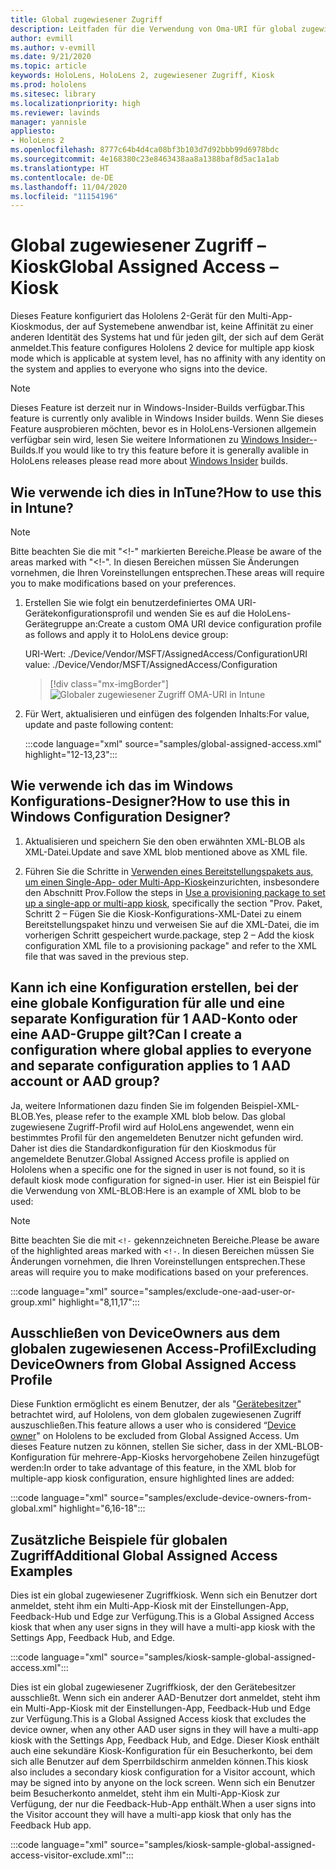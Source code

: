 ```yaml
---
title: Global zugewiesener Zugriff
description: Leitfaden für die Verwendung von Oma-URI für global zugewiesene Zugriff-Kioske
author: evmill
ms.author: v-evmill
ms.date: 9/21/2020
ms.topic: article
keywords: HoloLens, HoloLens 2, zugewiesener Zugriff, Kiosk
ms.prod: hololens
ms.sitesec: library
ms.localizationpriority: high
ms.reviewer: lavinds
manager: yannisle
appliesto:
- HoloLens 2
ms.openlocfilehash: 8777c64b4d4ca08bf3b103d7d92bbb99d6978bdc
ms.sourcegitcommit: 4e168380c23e8463438aa8a1388baf8d5ac1a1ab
ms.translationtype: HT
ms.contentlocale: de-DE
ms.lasthandoff: 11/04/2020
ms.locfileid: "11154196"
---
```

# <span data-ttu-id="a7243-104">Global zugewiesener Zugriff – Kiosk</span><span class="sxs-lookup"><span data-stu-id="a7243-104">Global Assigned Access – Kiosk</span></span>

<span data-ttu-id="a7243-105">Dieses Feature konfiguriert das Hololens 2-Gerät für den Multi-App-Kioskmodus, der auf Systemebene anwendbar ist, keine Affinität zu einer anderen Identität des Systems hat und für jeden gilt, der sich auf dem Gerät anmeldet.</span><span class="sxs-lookup"><span data-stu-id="a7243-105">This feature configures Hololens 2 device for multiple app kiosk mode which is applicable at system level, has no affinity with any identity on the system and applies to everyone who signs into the device.</span></span> 

> [!NOTE]
> <span data-ttu-id="a7243-106">Dieses Feature ist derzeit nur in Windows-Insider-Builds verfügbar.</span><span class="sxs-lookup"><span data-stu-id="a7243-106">This feature is currently only avalible in Windows Insider builds.</span></span> <span data-ttu-id="a7243-107">Wenn Sie dieses Feature ausprobieren möchten, bevor es in HoloLens-Versionen allgemein verfügbar sein wird, lesen Sie weitere Informationen zu [Windows Insider-](hololens-insider.md)-Builds.</span><span class="sxs-lookup"><span data-stu-id="a7243-107">If you would like to try this feature before it is generally avalible in HoloLens releases please read more about [Windows Insider](hololens-insider.md) builds.</span></span>
 
## <span data-ttu-id="a7243-108">Wie verwende ich dies in InTune?</span><span class="sxs-lookup"><span data-stu-id="a7243-108">How to use this in Intune?</span></span> 

> [!NOTE]
> <span data-ttu-id="a7243-109">Bitte beachten Sie die mit "<!-" markierten Bereiche.</span><span class="sxs-lookup"><span data-stu-id="a7243-109">Please be aware of the areas marked with "<!-".</span></span> <span data-ttu-id="a7243-110">In diesen Bereichen müssen Sie Änderungen vornehmen, die Ihren Voreinstellungen entsprechen.</span><span class="sxs-lookup"><span data-stu-id="a7243-110">These areas will require you to make modifications based on your preferences.</span></span> 

1.  <span data-ttu-id="a7243-111">Erstellen Sie wie folgt ein benutzerdefiniertes OMA URI-Gerätekonfigurationsprofil und wenden Sie es auf die HoloLens-Gerätegruppe an:</span><span class="sxs-lookup"><span data-stu-id="a7243-111">Create a custom OMA URI device configuration profile as follows and apply it to HoloLens device group:</span></span> 

    <span data-ttu-id="a7243-112">URI-Wert: ./Device/Vendor/MSFT/AssignedAccess/Configuration</span><span class="sxs-lookup"><span data-stu-id="a7243-112">URI value: ./Device/Vendor/MSFT/AssignedAccess/Configuration</span></span>
   
    > [!div class="mx-imgBorder"]
    > ![Globaler zugewiesener Zugriff OMA-URI in Intune](images/global-assigned-access-omauri.png)

2.  <span data-ttu-id="a7243-114">Für Wert, aktualisieren und einfügen des folgenden Inhalts:</span><span class="sxs-lookup"><span data-stu-id="a7243-114">For value, update and paste following content:</span></span> 

    :::code language="xml" source="samples/global-assigned-access.xml" highlight="12-13,23":::

## <span data-ttu-id="a7243-115">Wie verwende ich das im Windows Konfigurations-Designer?</span><span class="sxs-lookup"><span data-stu-id="a7243-115">How to use this in Windows Configuration Designer?</span></span> 
 
1.  <span data-ttu-id="a7243-116">Aktualisieren und speichern Sie den oben erwähnten XML-BLOB als XML-Datei.</span><span class="sxs-lookup"><span data-stu-id="a7243-116">Update and save XML blob mentioned above as XML file.</span></span> 

2.  <span data-ttu-id="a7243-117">Führen Sie die Schritte in [Verwenden eines Bereitstellungspakets aus, um einen Single-App- oder Multi-App-Kiosk](https://docs.microsoft.com/hololens/hololens-kiosk#use-a-provisioning-package-to-set-up-a-single-app-or-multi-app-kiosk)einzurichten, insbesondere den Abschnitt Prov.</span><span class="sxs-lookup"><span data-stu-id="a7243-117">Follow the steps in [Use a provisioning package to set up a single-app or multi-app kiosk](https://docs.microsoft.com/hololens/hololens-kiosk#use-a-provisioning-package-to-set-up-a-single-app-or-multi-app-kiosk), specifically the section "Prov.</span></span> <span data-ttu-id="a7243-118">Paket, Schritt 2 – Fügen Sie die Kiosk-Konfigurations-XML-Datei zu einem Bereitstellungspaket hinzu und verweisen Sie auf die XML-Datei, die im vorherigen Schritt gespeichert wurde.</span><span class="sxs-lookup"><span data-stu-id="a7243-118">package, step 2 – Add the kiosk configuration XML file to a provisioning package" and refer to the XML file that was saved in the previous step.</span></span> 

## <span data-ttu-id="a7243-119">Kann ich eine Konfiguration erstellen, bei der eine globale Konfiguration für alle und eine separate Konfiguration für 1 AAD-Konto oder eine AAD-Gruppe gilt?</span><span class="sxs-lookup"><span data-stu-id="a7243-119">Can I create a configuration where global applies to everyone and separate configuration applies to 1 AAD account or AAD group?</span></span> 

<span data-ttu-id="a7243-120">Ja, weitere Informationen dazu finden Sie im folgenden Beispiel-XML-BLOB.</span><span class="sxs-lookup"><span data-stu-id="a7243-120">Yes, please refer to the example XML blob below.</span></span> <span data-ttu-id="a7243-121">Das global zugewiesene Zugriff-Profil wird auf HoloLens angewendet, wenn ein bestimmtes Profil für den angemeldeten Benutzer nicht gefunden wird. Daher ist dies die Standardkonfiguration für den Kioskmodus für angemeldete Benutzer.</span><span class="sxs-lookup"><span data-stu-id="a7243-121">Global Assigned Access profile is applied on Hololens when a specific one for the signed in user is not found, so it is default kiosk mode configuration for signed-in user.</span></span> <span data-ttu-id="a7243-122">Hier ist ein Beispiel für die Verwendung von XML-BLOB:</span><span class="sxs-lookup"><span data-stu-id="a7243-122">Here is an example of XML blob to be used:</span></span> 

> [!NOTE]
> <span data-ttu-id="a7243-123">Bitte beachten Sie die mit `<!-` gekennzeichneten Bereiche.</span><span class="sxs-lookup"><span data-stu-id="a7243-123">Please be aware of the highlighted areas marked with `<!-`.</span></span> <span data-ttu-id="a7243-124">In diesen Bereichen müssen Sie Änderungen vornehmen, die Ihren Voreinstellungen entsprechen.</span><span class="sxs-lookup"><span data-stu-id="a7243-124">These areas will require you to make modifications based on your preferences.</span></span> 

 :::code language="xml" source="samples/exclude-one-aad-user-or-group.xml" highlight="8,11,17":::

## <span data-ttu-id="a7243-125">Ausschließen von DeviceOwners aus dem globalen zugewiesenen Access-Profil</span><span class="sxs-lookup"><span data-stu-id="a7243-125">Excluding DeviceOwners from Global Assigned Access Profile</span></span>

<span data-ttu-id="a7243-126">Diese Funktion ermöglicht es einem Benutzer, der als "[Gerätebesitzer](security-adminless-os.md)" betrachtet wird, auf Hololens, von dem globalen zugewiesenen Zugriff auszuschließen.</span><span class="sxs-lookup"><span data-stu-id="a7243-126">This feature allows a user who is considered “[Device owner](security-adminless-os.md)" on Hololens to be excluded from Global Assigned Access.</span></span> <span data-ttu-id="a7243-127">Um dieses Feature nutzen zu können, stellen Sie sicher, dass in der XML-BLOB-Konfiguration für mehrere-App-Kiosks hervorgehobene Zeilen hinzugefügt werden:</span><span class="sxs-lookup"><span data-stu-id="a7243-127">In order to take advantage of this feature, in the XML blob for multiple-app kiosk configuration, ensure highlighted lines are added:</span></span> 

 :::code language="xml" source="samples/exclude-device-owners-from-global.xml" highlight="6,16-18":::
 
## <span data-ttu-id="a7243-128">Zusätzliche Beispiele für globalen Zugriff</span><span class="sxs-lookup"><span data-stu-id="a7243-128">Additional Global Assigned Access Examples</span></span>

<span data-ttu-id="a7243-129">Dies ist ein global zugewiesener Zugriffkiosk. Wenn sich ein Benutzer dort anmeldet, steht ihm ein Multi-App-Kiosk mit der Einstellungen-App, Feedback-Hub und Edge zur Verfügung.</span><span class="sxs-lookup"><span data-stu-id="a7243-129">This is a Global Assigned Access kiosk that when any user signs in they will have a multi-app kiosk with the Settings App, Feedback Hub, and Edge.</span></span>

:::code language="xml" source="samples/kiosk-sample-global-assigned-access.xml":::

<span data-ttu-id="a7243-130">Dies ist ein global zugewiesener Zugriffkiosk, der den Gerätebesitzer ausschließt. Wenn sich ein anderer AAD-Benutzer dort anmeldet, steht ihm ein Multi-App-Kiosk mit der Einstellungen-App, Feedback-Hub und Edge zur Verfügung.</span><span class="sxs-lookup"><span data-stu-id="a7243-130">This is a Global Assigned Access kiosk that excludes the device owner, when any other AAD user signs in they will have a multi-app kiosk with the Settings App, Feedback Hub, and Edge.</span></span> <span data-ttu-id="a7243-131">Dieser Kiosk enthält auch eine sekundäre Kiosk-Konfiguration für ein Besucherkonto, bei dem sich alle Benutzer auf dem Sperrbildschirm anmelden können.</span><span class="sxs-lookup"><span data-stu-id="a7243-131">This kiosk also includes a secondary kiosk configuration for a Visitor account, which may be signed into by anyone on the lock screen.</span></span> <span data-ttu-id="a7243-132">Wenn sich ein Benutzer beim Besucherkonto anmeldet, steht ihm ein Multi-App-Kiosk zur Verfügung, der nur die Feedback-Hub-App enthält.</span><span class="sxs-lookup"><span data-stu-id="a7243-132">When a user signs into the Visitor account they will have a multi-app kiosk that only has the Feedback Hub app.</span></span>

:::code language="xml" source="samples/kiosk-sample-global-assigned-access-visitor-exclude.xml":::


